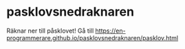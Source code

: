 # pasklovsnedraknaren
Räknar ner till påsklovet!
Gå till https://en-programmerare.github.io/pasklovsnedraknaren/pasklov.html
